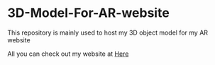 # 3D-Model-For-AR-website
This repository is mainly used to host my 3D object model for my AR website

All you can check out my website at [Here](https://ar-in-education.glitch.me/)
